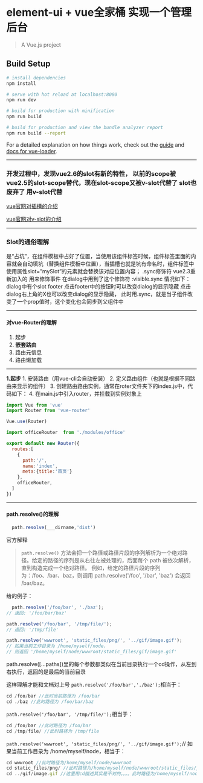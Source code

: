 # element-ui + vue全家桶 实现一个管理后台

> A Vue.js project

## Build Setup

``` bash
# install dependencies
npm install

# serve with hot reload at localhost:8080
npm run dev

# build for production with minification
npm run build

# build for production and view the bundle analyzer report
npm run build --report
```

For a detailed explanation on how things work, check out the [guide](http://vuejs-templates.github.io/webpack/) and [docs for vue-loader](http://vuejs.github.io/vue-loader).

---
### 开发过程中，发现vue2.6的slot有新的特性， 以前的scope被vue2.5的slot-scope替代，现在slot-scope又被v-slot代替了 slot也废弃了 用v-slot代替 
[vue官网对插槽的介绍](https://cn.vuejs.org/v2/guide/components-slots.html)

[vue官网对v-slot的介绍](https://cn.vuejs.org/v2/api/#v-slot)

---
### Slot的通俗理解
是“占坑”，在组件模板中占好了位置，当使用该组件标签时候，组件标签里面的内容就会自动填坑（替换组件模板中<slot>位置），当插槽也就是坑<slot name=”mySlot”>有命名时，组件标签中使用属性slot=”mySlot”的元素就会替换该对应位置内容；
.sync修饰符  vue2.3重新加入的 用来修饰事件  在dialog中用到了这个修饰符   :visible.sync 情况如下：dialog中有个slot footer 点击footer中的按钮时可以改变dialog的显示隐藏  点击dialog右上角的X也可以改变dialog的显示隐藏， 此时用.sync，就是当子组件改变了一个prop值时，这个变化也会同步到父组件中

---
#### 对vue-Router的理解
1. 起步
2. **嵌套路由**
3. 路由元信息
4. 路由懒加载
----
**1.起步**
    1. 安装路由（用vue-cli会自动安装）
    2. 定义路由组件（也就是根据不同路由来显示的组件）
    3. 创建路由路由实例，通常在roter文件夹下的index.js中，代码如下：
    4. 在main.js中引入router，并挂载到实例对象上
```javascript
import Vue from 'vue'
import Router from 'vue-router'

Vue.use(Router)

import officeRouter  from './modules/office'

export default new Router({
  routes:[
    {
      path:'/',
      name:'index',
      meta:{title:'首页'}
    },
    officeRouter,
  ]
})
```

----
#### path.resolve()的理解
```javascript
  path.resolve(___dirname,'dist')
```
官方解释
> `path.resolve()` 方法会把一个路径或路径片段的序列解析为一个绝对路径。给定的路径的序列是从右往左被处理的，后面每个 path 被依次解析，直到构造完成一个绝对路径。 例如，给定的路径片段的序列为：/foo、/bar、baz，则调用 path.resolve('/foo', '/bar', 'baz') 会返回 /bar/baz。

给的例子：
```javascript
  path.resolve('/foo/bar', './baz');
// 返回: '/foo/bar/baz'

path.resolve('/foo/bar', '/tmp/file/');
// 返回: '/tmp/file'

path.resolve('wwwroot', 'static_files/png/', '../gif/image.gif');
// 如果当前工作目录为 /home/myself/node，
// 则返回 '/home/myself/node/wwwroot/static_files/gif/image.gif'
```
path.resolve([…paths])里的每个参数都类似在当前目录执行一个cd操作，从左到右执行，返回的是最后的当前目录

这样理解才能和文档对上号
`path.resolve('/foo/bar','./baz');`相当于：
```javascript
cd /foo/bar //此时当前路径为 /foo/bar
cd ./baz //此时路径为 /foo/bar/baz
```
`path.resolve('/foo/bar', '/tmp/file/');`相当于：
```javascript
cd /foo/bar //此时路径为 /foo/bar
cd /tmp/file/ //此时路径为 /tmp/file
```
`path.resolve('wwwroot', 'static_files/png/', '../gif/image.gif');`// 如果当前工作目录为 /home/myself/node，相当于：
```javascript 
cd wwwroot //此时路径为/home/myself/node/wwwroot
cd static_files/png/ //此时路径为/home/myself/node/wwwroot/static_files/png/
cd ../gif/image.gif //这里用cd描述其实是不对的。。。。此时路径为/home/myself/node/wwwroot/static_files/gif/image.gif
```